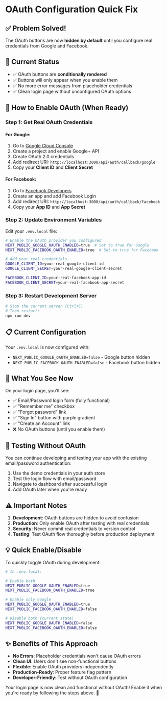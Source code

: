 # OAuth Configuration Quick Fix

## ✅ **Problem Solved!**

The OAuth buttons are now **hidden by default** until you configure real credentials from Google and Facebook.

## 🎯 **Current Status**

- ✅ OAuth buttons are **conditionally rendered**
- ✅ Buttons will only appear when you enable them
- ✅ No more error messages from placeholder credentials
- ✅ Clean login page without unconfigured OAuth options

## 🔧 **How to Enable OAuth (When Ready)**

### **Step 1: Get Real OAuth Credentials**

#### **For Google:**
1. Go to [Google Cloud Console](https://console.developers.google.com/)
2. Create a project and enable Google+ API
3. Create OAuth 2.0 credentials
4. Add redirect URI: `http://localhost:3000/api/auth/callback/google`
5. Copy your **Client ID** and **Client Secret**

#### **For Facebook:**
1. Go to [Facebook Developers](https://developers.facebook.com/)
2. Create an app and add Facebook Login
3. Add redirect URI: `http://localhost:3000/api/auth/callback/facebook`
4. Copy your **App ID** and **App Secret**

### **Step 2: Update Environment Variables**

Edit your `.env.local` file:

```bash
# Enable the OAuth provider you configured
NEXT_PUBLIC_GOOGLE_OAUTH_ENABLED=true  # Set to true for Google
NEXT_PUBLIC_FACEBOOK_OAUTH_ENABLED=true  # Set to true for Facebook

# Add your real credentials
GOOGLE_CLIENT_ID=your-real-google-client-id
GOOGLE_CLIENT_SECRET=your-real-google-client-secret

FACEBOOK_CLIENT_ID=your-real-facebook-app-id
FACEBOOK_CLIENT_SECRET=your-real-facebook-app-secret
```

### **Step 3: Restart Development Server**

```bash
# Stop the current server (Ctrl+C)
# Then restart:
npm run dev
```

## 📋 **Current Configuration**

Your `.env.local` is now configured with:

- `NEXT_PUBLIC_GOOGLE_OAUTH_ENABLED=false` - Google button hidden
- `NEXT_PUBLIC_FACEBOOK_OAUTH_ENABLED=false` - Facebook button hidden

## 🎨 **What You See Now**

On your login page, you'll see:
- ✅ Email/Password login form (fully functional)
- ✅ "Remember me" checkbox
- ✅ "Forgot password" link  
- ✅ "Sign In" button with purple gradient
- ✅ "Create an Account" link
- ❌ No OAuth buttons (until you enable them)

## 🚀 **Testing Without OAuth**

You can continue developing and testing your app with the existing email/password authentication:

1. Use the demo credentials in your auth store
2. Test the login flow with email/password
3. Navigate to dashboard after successful login
4. Add OAuth later when you're ready

## ⚠️ **Important Notes**

1. **Development**: OAuth buttons are hidden to avoid confusion
2. **Production**: Only enable OAuth after testing with real credentials
3. **Security**: Never commit real credentials to version control
4. **Testing**: Test OAuth flow thoroughly before production deployment

## 💡 **Quick Enable/Disable**

To quickly toggle OAuth during development:

```bash
# In .env.local:

# Enable both
NEXT_PUBLIC_GOOGLE_OAUTH_ENABLED=true
NEXT_PUBLIC_FACEBOOK_OAUTH_ENABLED=true

# Enable only Google
NEXT_PUBLIC_GOOGLE_OAUTH_ENABLED=true
NEXT_PUBLIC_FACEBOOK_OAUTH_ENABLED=false

# Disable both (current state)
NEXT_PUBLIC_GOOGLE_OAUTH_ENABLED=false
NEXT_PUBLIC_FACEBOOK_OAUTH_ENABLED=false
```

## ✨ **Benefits of This Approach**

- **No Errors**: Placeholder credentials won't cause OAuth errors
- **Clean UI**: Users don't see non-functional buttons
- **Flexible**: Enable OAuth providers independently
- **Production-Ready**: Proper feature flag pattern
- **Developer-Friendly**: Test without OAuth configuration

Your login page is now clean and functional without OAuth! Enable it when you're ready by following the steps above. 🎉
